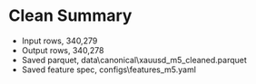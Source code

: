 # Clean Summary

- Input rows, 340,279
- Output rows, 340,278
- Saved parquet, data\canonical\xauusd_m5_cleaned.parquet
- Saved feature spec, configs\features_m5.yaml
